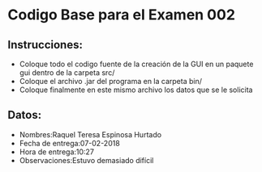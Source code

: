 # Codigo Base para el Examen 002
## Instrucciones:
- Coloque todo el codigo fuente de la creación de la GUI en un paquete gui dentro de la carpeta src/
- Coloque el archivo .jar del programa en la carpeta bin/
- Coloque finalmente en este mismo archivo los datos que se le solicita

## Datos:
- Nombres:Raquel Teresa Espinosa Hurtado
- Fecha de entrega:07-02-2018
- Hora de entrega:10:27
- Observaciones:Estuvo demasiado difícil


